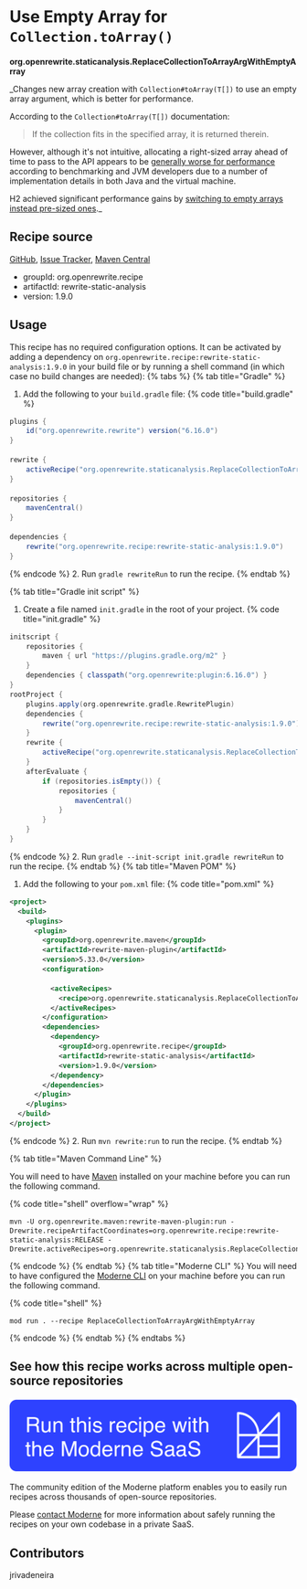 # Use Empty Array for `Collection.toArray()`

**org.openrewrite.staticanalysis.ReplaceCollectionToArrayArgWithEmptyArray**

_Changes new array creation with `Collection#toArray(T[])` to use an empty array argument, which is better for performance.

According to the `Collection#toArray(T[])` documentation:

> If the collection fits in the specified array, it is returned therein.

However, although it's not intuitive, allocating a right-sized array ahead of time to pass to the API appears to be [generally worse for performance](https://shipilev.net/blog/2016/arrays-wisdom-ancients/#_conclusion) according to benchmarking and JVM developers due to a number of implementation details in both Java and the virtual machine.

H2 achieved significant performance gains by [switching to empty arrays instead pre-sized ones](https://github.com/h2database/h2database/issues/311)._

## Recipe source

[GitHub](https://github.com/openrewrite/rewrite-static-analysis/blob/main/src/main/java/org/openrewrite/staticanalysis/ReplaceCollectionToArrayArgWithEmptyArray.java), [Issue Tracker](https://github.com/openrewrite/rewrite-static-analysis/issues), [Maven Central](https://central.sonatype.com/artifact/org.openrewrite.recipe/rewrite-static-analysis/1.9.0/jar)

* groupId: org.openrewrite.recipe
* artifactId: rewrite-static-analysis
* version: 1.9.0


## Usage

This recipe has no required configuration options. It can be activated by adding a dependency on `org.openrewrite.recipe:rewrite-static-analysis:1.9.0` in your build file or by running a shell command (in which case no build changes are needed): 
{% tabs %}
{% tab title="Gradle" %}
1. Add the following to your `build.gradle` file:
{% code title="build.gradle" %}
```groovy
plugins {
    id("org.openrewrite.rewrite") version("6.16.0")
}

rewrite {
    activeRecipe("org.openrewrite.staticanalysis.ReplaceCollectionToArrayArgWithEmptyArray")
}

repositories {
    mavenCentral()
}

dependencies {
    rewrite("org.openrewrite.recipe:rewrite-static-analysis:1.9.0")
}
```
{% endcode %}
2. Run `gradle rewriteRun` to run the recipe.
{% endtab %}

{% tab title="Gradle init script" %}
1. Create a file named `init.gradle` in the root of your project.
{% code title="init.gradle" %}
```groovy
initscript {
    repositories {
        maven { url "https://plugins.gradle.org/m2" }
    }
    dependencies { classpath("org.openrewrite:plugin:6.16.0") }
}
rootProject {
    plugins.apply(org.openrewrite.gradle.RewritePlugin)
    dependencies {
        rewrite("org.openrewrite.recipe:rewrite-static-analysis:1.9.0")
    }
    rewrite {
        activeRecipe("org.openrewrite.staticanalysis.ReplaceCollectionToArrayArgWithEmptyArray")
    }
    afterEvaluate {
        if (repositories.isEmpty()) {
            repositories {
                mavenCentral()
            }
        }
    }
}
```
{% endcode %}
2. Run `gradle --init-script init.gradle rewriteRun` to run the recipe.
{% endtab %}
{% tab title="Maven POM" %}
1. Add the following to your `pom.xml` file:
{% code title="pom.xml" %}
```xml
<project>
  <build>
    <plugins>
      <plugin>
        <groupId>org.openrewrite.maven</groupId>
        <artifactId>rewrite-maven-plugin</artifactId>
        <version>5.33.0</version>
        <configuration>
          
          <activeRecipes>
            <recipe>org.openrewrite.staticanalysis.ReplaceCollectionToArrayArgWithEmptyArray</recipe>
          </activeRecipes>
        </configuration>
        <dependencies>
          <dependency>
            <groupId>org.openrewrite.recipe</groupId>
            <artifactId>rewrite-static-analysis</artifactId>
            <version>1.9.0</version>
          </dependency>
        </dependencies>
      </plugin>
    </plugins>
  </build>
</project>
```
{% endcode %}
2. Run `mvn rewrite:run` to run the recipe.
{% endtab %}

{% tab title="Maven Command Line" %}

You will need to have [Maven](https://maven.apache.org/download.cgi) installed on your machine before you can run the following command.

{% code title="shell" overflow="wrap" %}
```shell
mvn -U org.openrewrite.maven:rewrite-maven-plugin:run -Drewrite.recipeArtifactCoordinates=org.openrewrite.recipe:rewrite-static-analysis:RELEASE -Drewrite.activeRecipes=org.openrewrite.staticanalysis.ReplaceCollectionToArrayArgWithEmptyArray 
```
{% endcode %}
{% endtab %}
{% tab title="Moderne CLI" %}
You will need to have configured the [Moderne CLI](https://docs.moderne.io/moderne-cli/cli-intro) on your machine before you can run the following command.

{% code title="shell" %}
```shell
mod run . --recipe ReplaceCollectionToArrayArgWithEmptyArray
```
{% endcode %}
{% endtab %}
{% endtabs %}

## See how this recipe works across multiple open-source repositories

[![Moderne Link Image](/.gitbook/assets/ModerneRecipeButton.png)](https://app.moderne.io/recipes/org.openrewrite.staticanalysis.ReplaceCollectionToArrayArgWithEmptyArray)

The community edition of the Moderne platform enables you to easily run recipes across thousands of open-source repositories.

Please [contact Moderne](https://moderne.io/product) for more information about safely running the recipes on your own codebase in a private SaaS.

## Contributors
jrivadeneira
